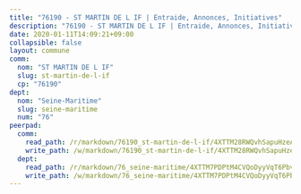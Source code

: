 ```yaml
---
title: "76190 - ST MARTIN DE L IF | Entraide, Annonces, Initiatives"
description: "76190 - ST MARTIN DE L IF | Entraide, Annonces, Initiatives"
date: 2020-01-11T14:09:21+09:00
collapsible: false
layout: commune
comm:
  nom: "ST MARTIN DE L IF"
  slug: st-martin-de-l-if
  cp: "76190"
dept:
  nom: "Seine-Maritime"
  slug: seine-maritime
  num: "76"
peerpad:
  comm:
    read_path: /r/markdown/76190_st-martin-de-l-if/4XTTM28RWQvhSapuHzeAsqxvbr9P3U6MUjC5EgSBGVFGwm4iz
    write_path: /w/markdown/76190_st-martin-de-l-if/4XTTM28RWQvhSapuHzeAsqxvbr9P3U6MUjC5EgSBGVFGwm4iz-K3TgUsptu5PdQDiSJs2wxNnwYKvGonurPuxEYo7boL6kZtg6Q18yDGotrmcM15iZhMjUgZJK3gwQEP67TraGpMeAeAphNigQfTFbqJxTgxjvng2Ayk2urVdv4f1fhTvXwec7wdqp
  dept:
    read_path: /r/markdown/76_seine-maritime/4XTTM7PDPtM4CVQoDyyVqT6Pbvj1SVtndpXJdTDsc7xwdMTdt
    write_path: /w/markdown/76_seine-maritime/4XTTM7PDPtM4CVQoDyyVqT6Pbvj1SVtndpXJdTDsc7xwdMTdt-K3TgUmo7Qwp8ZQz8qKFjC8WCY27ypEpX2c8BXeSV9rrPY1zRZn2SrYwkBXF8VnHkcepiXsccFfKHYuT2JNgSMXxLRaUGRu6o5B3BB15nZxEho97cTz3yC4eRTX4hZM1hcyAZrn8r
---
```


